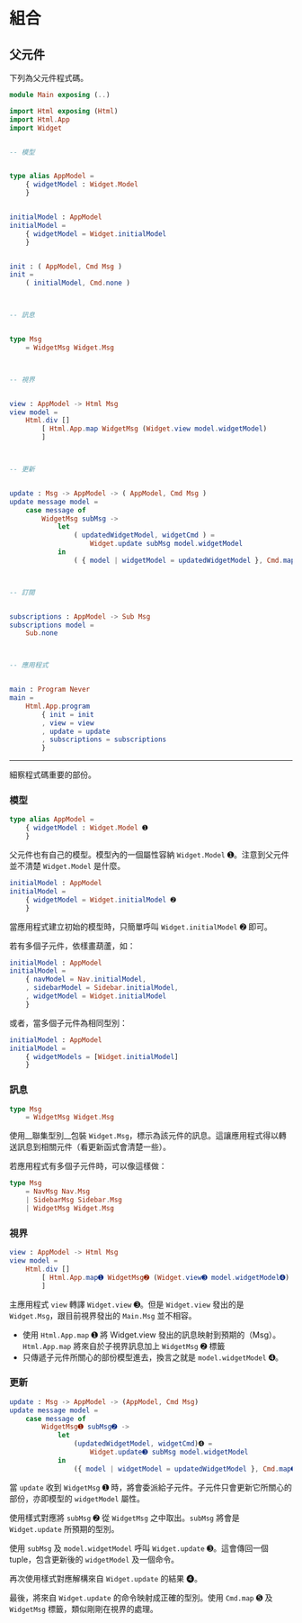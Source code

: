 # 組合

## 父元件

下列為父元件程式碼。

```elm
module Main exposing (..)

import Html exposing (Html)
import Html.App
import Widget


-- 模型


type alias AppModel =
    { widgetModel : Widget.Model
    }


initialModel : AppModel
initialModel =
    { widgetModel = Widget.initialModel
    }


init : ( AppModel, Cmd Msg )
init =
    ( initialModel, Cmd.none )



-- 訊息


type Msg
    = WidgetMsg Widget.Msg



-- 視界


view : AppModel -> Html Msg
view model =
    Html.div []
        [ Html.App.map WidgetMsg (Widget.view model.widgetModel)
        ]



-- 更新


update : Msg -> AppModel -> ( AppModel, Cmd Msg )
update message model =
    case message of
        WidgetMsg subMsg ->
            let
                ( updatedWidgetModel, widgetCmd ) =
                    Widget.update subMsg model.widgetModel
            in
                ( { model | widgetModel = updatedWidgetModel }, Cmd.map WidgetMsg widgetCmd )



-- 訂閱


subscriptions : AppModel -> Sub Msg
subscriptions model =
    Sub.none



-- 應用程式


main : Program Never
main =
    Html.App.program
        { init = init
        , view = view
        , update = update
        , subscriptions = subscriptions
        }
```

---

細察程式碼重要的部份。

### 模型

```elm
type alias AppModel =
    { widgetModel : Widget.Model ➊
    }
```

父元件也有自己的模型。模型內的一個屬性容納 `Widget.Model` ➊。注意到父元件並不清楚 `Widget.Model` 是什麼。

```elm
initialModel : AppModel
initialModel =
    { widgetModel = Widget.initialModel ➋
    }
```

當應用程式建立初始的模型時，只簡單呼叫 `Widget.initialModel` ➋ 即可。

若有多個子元件，依樣畫葫蘆，如：

```elm
initialModel : AppModel
initialModel =
    { navModel = Nav.initialModel,
    , sidebarModel = Sidebar.initialModel,
    , widgetModel = Widget.initialModel
    }
```

或者，當多個子元件為相同型別：

```elm
initialModel : AppModel
initialModel =
    { widgetModels = [Widget.initialModel]
    }
```

### 訊息

```elm
type Msg
    = WidgetMsg Widget.Msg
```

使用__聯集型別__包裝 `Widget.Msg`，標示為該元件的訊息。這讓應用程式得以轉送訊息到相關元件（看更新函式會清楚一些）。

若應用程式有多個子元件時，可以像這樣做：

```elm
type Msg
    = NavMsg Nav.Msg
    | SidebarMsg Sidebar.Msg
    | WidgetMsg Widget.Msg
```

### 視界

```elm
view : AppModel -> Html Msg
view model =
    Html.div []
        [ Html.App.map➊ WidgetMsg➋ (Widget.view➌ model.widgetModel➍)
        ]
```

主應用程式 `view` 轉譯 `Widget.view` ➌。但是 `Widget.view` 發出的是 `Widget.Msg`，跟目前視界發出的 `Main.Msg` 並不相容。

- 使用 `Html.App.map` ➊ 將 Widget.view 發出的訊息映射到預期的（Msg）。`Html.App.map` 將來自於子視界訊息加上 `WidgetMsg` ➋  標籤
- 只傳遞子元件所關心的部份模型進去，換言之就是 `model.widgetModel` ➍。

### 更新

```elm
update : Msg -> AppModel -> (AppModel, Cmd Msg)
update message model =
    case message of
        WidgetMsg➊ subMsg➋ ->
            let
                (updatedWidgetModel, widgetCmd)➍ =
                    Widget.update➌ subMsg model.widgetModel
            in
                ({ model | widgetModel = updatedWidgetModel }, Cmd.map➎ WidgetMsg widgetCmd)
```

當 `update` 收到 `WidgetMsg` ➊ 時，將會委派給子元件。子元件只會更新它所關心的部份，亦即模型的 `widgetModel` 屬性。

使用樣式對應將 `subMsg` ➋ 從 `WidgetMsg` 之中取出。`subMsg` 將會是 `Widget.update` 所預期的型別。

使用 `subMsg` 及 `model.widgetModel` 呼叫 `Widget.update` ➌。這會傳回一個 tuple，包含更新後的 `widgetModel` 及一個命令。

再次使用樣式對應解構來自 `Widget.update` 的結果 ➍。

最後，將來自 `Widget.update` 的命令映射成正確的型別。使用 `Cmd.map` ➎ 及 `WidgetMsg` 標籤，類似剛剛在視界的處理。

